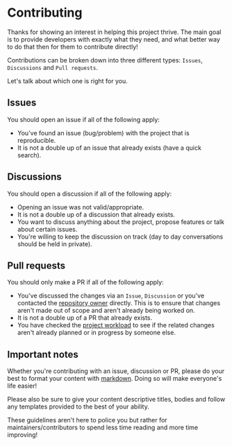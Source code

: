 # Contributing
Thanks for showing an interest in helping this project thrive. The main goal is to provide developers with exactly what they need, and what better way to do that then for them to contribute directly!

Contributions can be broken down into three different types: `Issues`, `Discussions` and `Pull requests`.

Let's talk about which one is right for you.

## Issues
You should open an issue if all of the following apply:

- You've found an issue (bug/problem) with the project that is reproducible.
- It is not a double up of an issue that already exists (have a quick search).

## Discussions
You should open a discussion if all of the following apply:

- Opening an issue was not valid/appropriate.
- It is not a double up of a discussion that already exists.
- You want to discuss anything about the project, propose features or talk about certain issues.
- You're willing to keep the discussion on track (day to day conversations should be held in private).

## Pull requests
You should only make a PR if all of the following apply:

- You've discussed the changes via an `Issue`, `Discussion` or you've contacted the [repository owner](https://github.com/DashTheDev) directly. This is to ensure that changes aren't made out of scope and aren't already being worked on.
- It is not a double up of a PR that already exists.
- You have checked the [project workload](https://github.com/users/DashTheDev/projects/3) to see if the related changes aren't already planned or in progress by someone else.

## Important notes
Whether you're contributing with an issue, discussion or PR, please do your best to format your content with [markdown](https://docs.github.com/en/get-started/writing-on-github/getting-started-with-writing-and-formatting-on-github/basic-writing-and-formatting-syntax). Doing so will make everyone's life easier!

Please also be sure to give your content descriptive titles, bodies and follow any templates provided to the best of your ability.

These guidelines aren't here to police you but rather for maintainers/contributors to spend less time reading and more time improving!